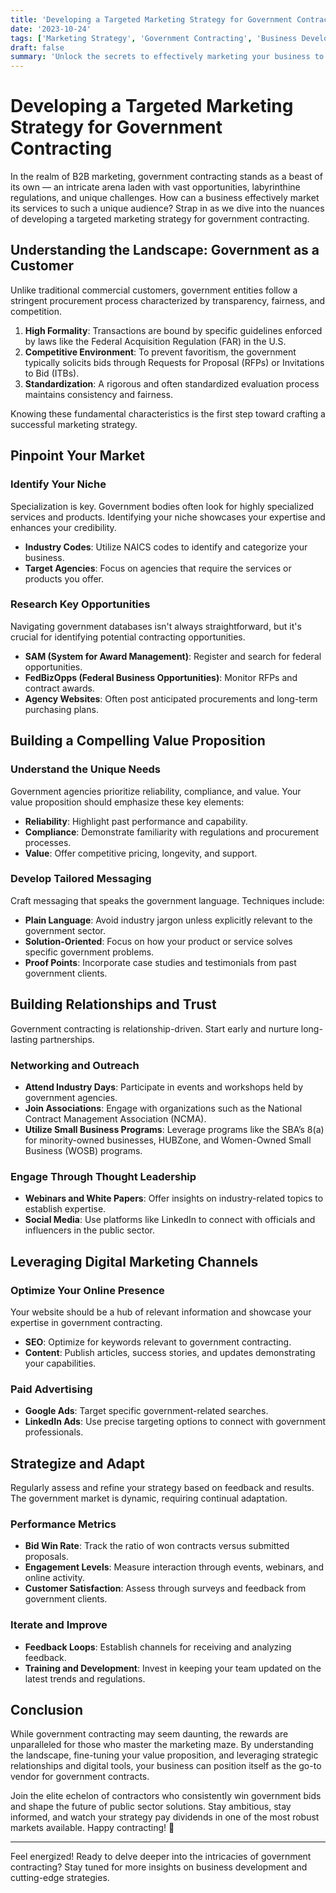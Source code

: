 ```yaml
---
title: 'Developing a Targeted Marketing Strategy for Government Contracting'
date: '2023-10-24'
tags: ['Marketing Strategy', 'Government Contracting', 'Business Development']
draft: false
summary: 'Unlock the secrets to effectively marketing your business to government entities with a targeted strategy designed specifically for government contracting.'
---
```


# Developing a Targeted Marketing Strategy for Government Contracting

In the realm of B2B marketing, government contracting stands as a beast of its own — an intricate arena laden with vast opportunities, labyrinthine regulations, and unique challenges. How can a business effectively market its services to such a unique audience? Strap in as we dive into the nuances of developing a targeted marketing strategy for government contracting. 

## Understanding the Landscape: Government as a Customer

Unlike traditional commercial customers, government entities follow a stringent procurement process characterized by transparency, fairness, and competition. 

1. **High Formality**: Transactions are bound by specific guidelines enforced by laws like the Federal Acquisition Regulation (FAR) in the U.S.
2. **Competitive Environment**: To prevent favoritism, the government typically solicits bids through Requests for Proposal (RFPs) or Invitations to Bid (ITBs).
3. **Standardization**: A rigorous and often standardized evaluation process maintains consistency and fairness.

Knowing these fundamental characteristics is the first step toward crafting a successful marketing strategy.

## Pinpoint Your Market

### Identify Your Niche

Specialization is key. Government bodies often look for highly specialized services and products. Identifying your niche showcases your expertise and enhances your credibility. 

- **Industry Codes**: Utilize NAICS codes to identify and categorize your business.
- **Target Agencies**: Focus on agencies that require the services or products you offer.

### Research Key Opportunities

Navigating government databases isn't always straightforward, but it's crucial for identifying potential contracting opportunities. 

- **SAM (System for Award Management)**: Register and search for federal opportunities.
- **FedBizOpps (Federal Business Opportunities)**: Monitor RFPs and contract awards.
- **Agency Websites**: Often post anticipated procurements and long-term purchasing plans.

## Building a Compelling Value Proposition

### Understand the Unique Needs

Government agencies prioritize reliability, compliance, and value. Your value proposition should emphasize these key elements:

- **Reliability**: Highlight past performance and capability.
- **Compliance**: Demonstrate familiarity with regulations and procurement processes.
- **Value**: Offer competitive pricing, longevity, and support.

### Develop Tailored Messaging

Craft messaging that speaks the government language. Techniques include:

- **Plain Language**: Avoid industry jargon unless explicitly relevant to the government sector.
- **Solution-Oriented**: Focus on how your product or service solves specific government problems.
- **Proof Points**: Incorporate case studies and testimonials from past government clients.

## Building Relationships and Trust

Government contracting is relationship-driven. Start early and nurture long-lasting partnerships.

### Networking and Outreach

- **Attend Industry Days**: Participate in events and workshops held by government agencies.
- **Join Associations**: Engage with organizations such as the National Contract Management Association (NCMA).
- **Utilize Small Business Programs**: Leverage programs like the SBA’s 8(a) for minority-owned businesses, HUBZone, and Women-Owned Small Business (WOSB) programs.

### Engage Through Thought Leadership 

- **Webinars and White Papers**: Offer insights on industry-related topics to establish expertise.
- **Social Media**: Use platforms like LinkedIn to connect with officials and influencers in the public sector.

## Leveraging Digital Marketing Channels

### Optimize Your Online Presence 

Your website should be a hub of relevant information and showcase your expertise in government contracting.

- **SEO**: Optimize for keywords relevant to government contracting.
- **Content**: Publish articles, success stories, and updates demonstrating your capabilities.

### Paid Advertising

- **Google Ads**: Target specific government-related searches.
- **LinkedIn Ads**: Use precise targeting options to connect with government professionals.

## Strategize and Adapt

Regularly assess and refine your strategy based on feedback and results. The government market is dynamic, requiring continual adaptation.

### Performance Metrics

- **Bid Win Rate**: Track the ratio of won contracts versus submitted proposals.
- **Engagement Levels**: Measure interaction through events, webinars, and online activity.
- **Customer Satisfaction**: Assess through surveys and feedback from government clients.

### Iterate and Improve

- **Feedback Loops**: Establish channels for receiving and analyzing feedback.
- **Training and Development**: Invest in keeping your team updated on the latest trends and regulations.

## Conclusion

While government contracting may seem daunting, the rewards are unparalleled for those who master the marketing maze. By understanding the landscape, fine-tuning your value proposition, and leveraging strategic relationships and digital tools, your business can position itself as the go-to vendor for government contracts. 

Join the elite echelon of contractors who consistently win government bids and shape the future of public sector solutions. Stay ambitious, stay informed, and watch your strategy pay dividends in one of the most robust markets available. Happy contracting! 🚀

---

Feel energized! Ready to delve deeper into the intricacies of government contracting? Stay tuned for more insights on business development and cutting-edge strategies.